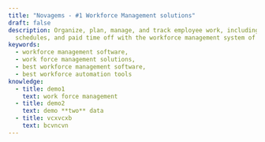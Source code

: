 ```yaml
---
title: "Novagems - #1 Workforce Management solutions"
draft: false
description: Organize, plan, manage, and track employee work, including employee
  schedules, and paid time off with the workforce management system of Novagems.
keywords:
  - workforce management software,
  - work force management solutions,
  - best workforce management software,
  - best workforce automation tools
knowledge:
  - title: demo1
    text: work force management
  - title: demo2
    text: demo **two** data
  - title: vcxvcxb
    text: bcvncvn
---
```

